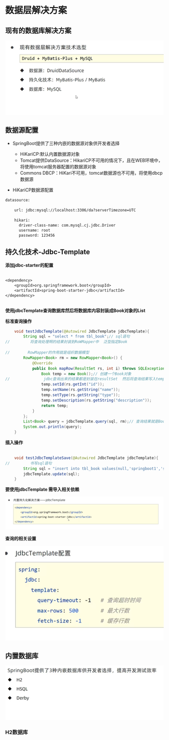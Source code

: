 # 数据层解决方案

## 现有的数据库解决方案



![图 1](../images/0e4f26534664b0c91e985fd37b42ba53a4fde2ffbd7394847acb1c089331a7e0.png)  

## 数据源配置

* SpringBoot提供了三种内嵌的数据源对象供开发者选择
  * HiKariCP:默认内置数据源对象
  * Tomcat提供DataSource：HikariCP不可用的情况下，且在WEB环境中，将使用tomcat服务器配置的数据源对象
  * Commons DBCP：HiKari不可用，tomcat数据源也不可用，将使用dbcp数据源



* HiKariCP数据源配置
```
datasource:

    url: jdbc:mysql://localhost:3306/da?serverTimezone=UTC

    hikari:
      driver-class-name: com.mysql.cj.jdbc.Driver
      username: root
      password: 123456

```


## 持久化技术-Jdbc-Template


**添加jdbc-starter的配置**

```

<dependency>
    <groupId>org.springframework.boot</groupId>
    <artifactId>spring-boot-starter-jdbc</artifactId>
</dependency>


```

**使用jdbcTemplate查询数据库然后将数据库内容封装成Book对象的List**

**标准查询操作**
```java
    void testJdbcTemplate(@Autowired JdbcTemplate jdbcTemplate){
        String sql = "select * from tbl_book";// sql语句
//         将查询处理啊的结果封装到RoWMapper中  泛型指定Book

//        RowMapper的作用就是组织数据模型
        RowMapper<Book> rm = new RowMapper<Book>() {
            @Override
            public Book mapRow(ResultSet rs, int i) throws SQLException {
                Book temp = new Book();// 创建一个Book对象
//               jdbc查询出来的结果都是封装在resultSet  然后将查询结果写入temp中
                temp.setId(rs.getInt("id"));
                temp.setName(rs.getString("name"));
                temp.setType(rs.getString("type"));
                temp.setDescription(rs.getString("description"));
                return temp;
            }
        };
        List<Book> query = jdbcTemplate.query(sql, rm);// 查询结果就是Book对象
        System.out.println(query);
    }

```


**插入操作**

```java

    void testJdbcTemplateSave(@Autowired JdbcTemplate jdbcTemplate){
//         书写sql语句
        String sql = "insert into tbl_book values(null,'springboot1','springboot2','springboot3')";
        jdbcTemplate.update(sql);
    }
```

**要使用jdbcTemplate 需导入相关依赖**

![图 2](../images/3e7619e3ef7b2e32372e0a6474e9bd8d600c64d5cd3574850e30aa61abb1b6c5.png)  

**查询的相关设置**

![图 4](../images/0a7d946e31793a457d992d00bee7d04dad94142182f94556c28635f667f83cd2.png)  


## 内置数据库

![图 5](../images/2934cb9b9d267c45fe3b6cef997a0c1b006f6d4ec05870dbccfc988b20ca8bac.png)  

### H2数据库




